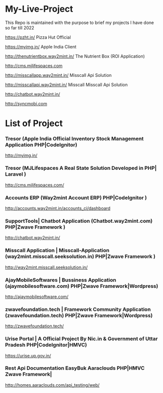 # My-Live-Project
This Repo is maintained with the purpose to brief my projects I have done so far till 2022

https://pzht.in/ Pizza Hut Official

https://myimg.in/ Apple India Client

http://thenutrientbox.way2mint.in/ The Nutrient Box (ROI Application)

http://cms.mjlifespaces.com 

http://misscallapp.way2mint.in/ Misscall Api Solution

http://misscallapi.way2mint.in/ Misscall Misscall Api Solution

http://chatbot.way2mint.in/ 

http://syncmobi.com

# List of Project
### Tresor (Apple India Official Inventory Stock Management Application PHP|CodeIgnitor)

http://myimg.in/

### Tresor (MJLifespaces A Real State Solution Developed in PHP| Laravel )

http://cms.mjlifespaces.com/

### Accounts ERP (Way2mint Account ERP) PHP|CodeIgnitor )

http://accounts.way2mint.in/accounts_ci/dashboard

### SupportTools| Chatbot  Application (Chatbot.way2mint.com) PHP|Zwave Framework )

http://chatbot.way2mint.in/

### Misscall Application | Misscall-Application (way2mint.misscall.seeksolution.in) PHP|Zwave Framework )

http://way2mint.misscall.seeksolution.in/

### AjayMobileSoftwares | Bussiness Application (ajaymobilesoftware.com) PHP|Zwave Framework|Wordpress)

http://ajaymobilesoftware.com/

### zwavefoundation.tech | Framework Community Application (zwavefoundation.tech) PHP|Zwave Framework|Wordpress)

http://zwavefoundation.tech/

### Urise Portal | A Official Project By Nic.in & Government of Uttar Pradesh PHP|CodeIgnitor|HMVC)

https://urise.up.gov.in/

### Rest Api Documentation EasyBuk Aaraclouds PHP|HMVC Zwave Framework|
http://homes.aaraclouds.com/api_testing/web/
